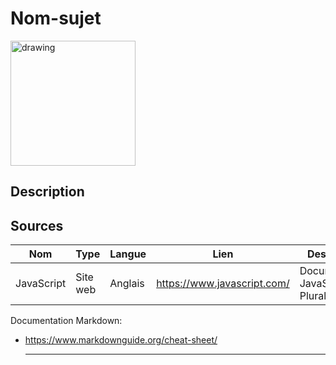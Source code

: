 
# Nom-sujet

<img src="https://quocent.com/QUOCENT-CMS/userfiles/StaticBanner/1529923467_Javascript.png" alt="drawing" width="200"/>

## Description

## Sources

Nom | Type | Langue | Lien | Description | Tags | Note
 --- | --- | --- | --- | --- | --- | --- 
JavaScript|Site web|Anglais|https://www.javascript.com/|Documentation JavaScript par Pluralsight|JavaScript, Pluralsight|5/5|

Documentation Markdown:
- https://www.markdownguide.org/cheat-sheet/

  ---
